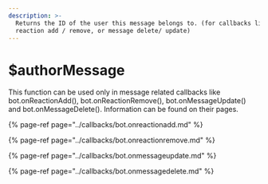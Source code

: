 ```yaml
---
description: >-
  Returns the ID of the user this message belongs to. (for callbacks like
  reaction add / remove, or message delete/ update)
---
```


# $authorMessage

This function can be used only in message related callbacks like bot.onReactionAdd\(\), bot.onReactionRemove\(\), bot.onMessageUpdate\(\) and bot.onMessageDelete\(\). Information can be found on their pages.

{% page-ref page="../callbacks/bot.onreactionadd.md" %}

{% page-ref page="../callbacks/bot.onreactionremove.md" %}

{% page-ref page="../callbacks/bot.onmessageupdate.md" %}

{% page-ref page="../callbacks/bot.onmessagedelete.md" %}

